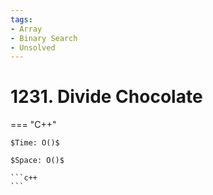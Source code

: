 ```yaml
---
tags:
- Array
- Binary Search
- Unsolved
---
```



# 1231. Divide Chocolate

=== "C++"

    $Time: O()$

    $Space: O()$

    ```c++
    ```